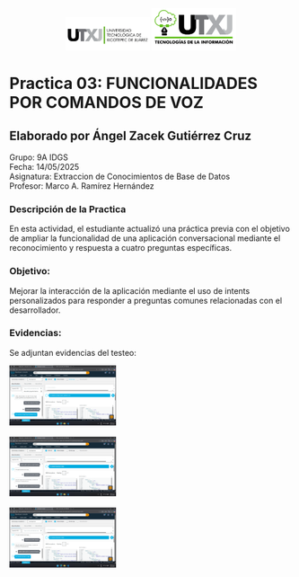 <p align="center">
  <img src="source/LOGOS/image.png" alt="Logo 1" width="150"/>
  <img src="source/LOGOS/logo_ti.png" alt="Logo 2" width="150"/>
</p>

# Practica 03: FUNCIONALIDADES POR COMANDOS DE VOZ

## Elaborado por Ángel Zacek Gutiérrez Cruz
Grupo: 9A IDGS
<br>
Fecha: 14/05/2025
<br>
Asignatura: Extraccion de Conocimientos de Base de Datos
<br>
Profesor: Marco A. Ramírez Hernández

### Descripción de la Practica
En esta actividad, el estudiante actualizó una práctica previa con el objetivo de ampliar la funcionalidad de una aplicación conversacional mediante el reconocimiento y respuesta a cuatro preguntas específicas.

### Objetivo:
Mejorar la interacción de la aplicación mediante el uso de intents personalizados para responder a preguntas comunes relacionadas con el desarrollador.

### Evidencias:
Se adjuntan evidencias del testeo:

<img src="source/Evidencias/img1.png" alt="Logo 1" width="190"/>
<br><br>
<img src="source/Evidencias/img2.png" alt="Logo 1" width="190"/>
<br><br>
<img src="source/Evidencias/img3.png" alt="Logo 1" width="190"/>
